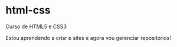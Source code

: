 # html-css
 Curso de HTML5 e CSS3

Estou aprendendo a criar e sites e agora vou gerenciar repositórios!